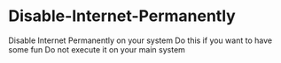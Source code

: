 # Disable-Internet-Permanently
Disable Internet Permanently on your system
Do this if you want to have some fun
Do not execute it on your main system
